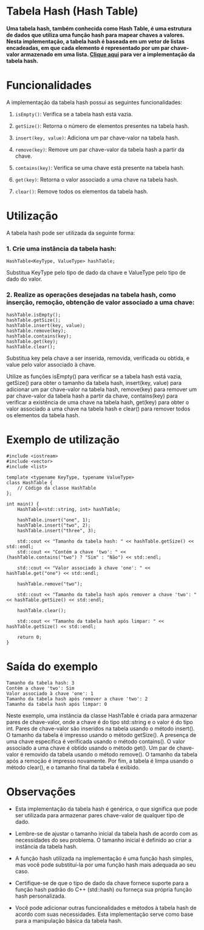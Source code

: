 # Tabela Hash (Hash Table)

#### Uma tabela hash, também conhecida como Hash Table, é uma estrutura de dados que utiliza uma função hash para mapear chaves a valores. Nesta implementação, a tabela hash é baseada em um vetor de listas encadeadas, em que cada elemento é representado por um par chave-valor armazenado em uma lista. [Clique aqui](../hashtable.cpp) para ver a implementação da tabela hash.

# Funcionalidades
A implementação da tabela hash possui as seguintes funcionalidades:

1. `isEmpty()`: Verifica se a tabela hash está vazia.

2. `getSize()`: Retorna o número de elementos presentes na tabela hash.

3. `insert(key, value)`: Adiciona um par chave-valor na tabela hash.

4. `remove(key)`: Remove um par chave-valor da tabela hash a partir da chave.

5. `contains(key)`: Verifica se uma chave está presente na tabela hash.

6. `get(key)`: Retorna o valor associado a uma chave na tabela hash.

7. `clear()`: Remove todos os elementos da tabela hash.


# Utilização
A tabela hash pode ser utilizada da seguinte forma:

### 1. Crie uma instância da tabela hash:
```
HashTable<KeyType, ValueType> hashTable;
```
Substitua KeyType pelo tipo de dado da chave e ValueType pelo tipo de dado do valor.


### 2. Realize as operações desejadas na tabela hash, como inserção, remoção, obtenção de valor associado a uma chave:

```
hashTable.isEmpty();
hashTable.getSize();
hashTable.insert(key, value);
hashTable.remove(key);
hashTable.contains(key);
hashTable.get(key);
hashTable.clear();
```
Substitua key pela chave a ser inserida, removida, verificada ou obtida, e value pelo valor associado à chave.

Utilize as funções isEmpty() para verificar se a tabela hash está vazia, getSize() para obter o tamanho da tabela hash, insert(key, value) para adicionar um par chave-valor na tabela hash, remove(key) para remover um par chave-valor da tabela hash a partir da chave, contains(key) para verificar a existência de uma chave na tabela hash, get(key) para obter o valor associado a uma chave na tabela hash e clear() para remover todos os elementos da tabela hash.

# Exemplo de utilização
```
#include <iostream>
#include <vector>
#include <list>

template <typename KeyType, typename ValueType>
class HashTable {
    // Código da classe HashTable
};

int main() {
    HashTable<std::string, int> hashTable;

    hashTable.insert("one", 1);
    hashTable.insert("two", 2);
    hashTable.insert("three", 3);

    std::cout << "Tamanho da tabela hash: " << hashTable.getSize() << std::endl;
    std::cout << "Contém a chave 'two': " << (hashTable.contains("two") ? "Sim" : "Não") << std::endl;

    std::cout << "Valor associado à chave 'one': " << hashTable.get("one") << std::endl;

    hashTable.remove("two");

    std::cout << "Tamanho da tabela hash após remover a chave 'two': " << hashTable.getSize() << std::endl;

    hashTable.clear();

    std::cout << "Tamanho da tabela hash após limpar: " << hashTable.getSize() << std::endl;

    return 0;
}
```
# Saída do exemplo
```
Tamanho da tabela hash: 3
Contém a chave 'two': Sim
Valor associado à chave 'one': 1
Tamanho da tabela hash após remover a chave 'two': 2
Tamanho da tabela hash após limpar: 0
```
Neste exemplo, uma instância da classe HashTable é criada para armazenar pares de chave-valor, onde a chave é do tipo std::string e o valor é do tipo int. Pares de chave-valor são inseridos na tabela usando o método insert(). O tamanho da tabela é impresso usando o método getSize(). A presença de uma chave específica é verificada usando o método contains(). O valor associado a uma chave é obtido usando o método get(). Um par de chave-valor é removido da tabela usando o método remove(). O tamanho da tabela após a remoção é impresso novamente. Por fim, a tabela é limpa usando o método clear(), e o tamanho final da tabela é exibido.

# Observações
- Esta implementação da tabela hash é genérica, o que significa que pode ser utilizada para armazenar pares chave-valor de qualquer tipo de dado.

- Lembre-se de ajustar o tamanho inicial da tabela hash de acordo com as necessidades do seu problema. O tamanho inicial é definido ao criar a instância da tabela hash.

- A função hash utilizada na implementação é uma função hash simples, mas você pode substituí-la por uma função hash mais adequada ao seu caso.

- Certifique-se de que o tipo de dado da chave fornece suporte para a função hash padrão do C++ (std::hash) ou forneça sua própria função hash personalizada.

- Você pode adicionar outras funcionalidades e métodos à tabela hash de acordo com suas necessidades. Esta implementação serve como base para a manipulação básica da tabela hash.
